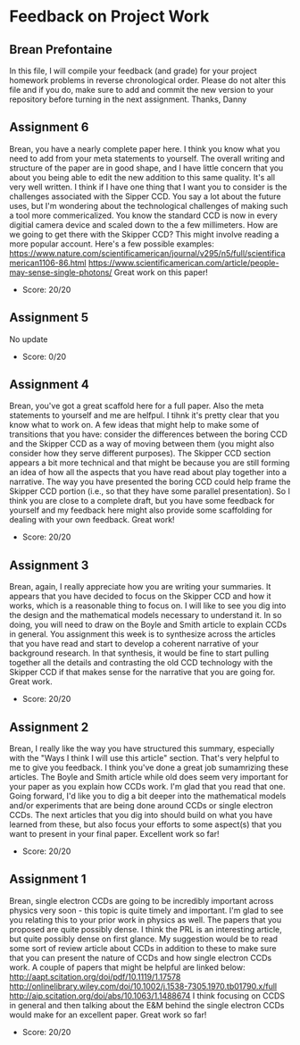 # Feedback on Project Work
## Brean Prefontaine

In this file, I will compile your feedback (and grade) for your project homework problems in reverse chronological order. Please do not alter this file and if you do, make sure to add and commit the new version to your repository before turning in the next assignment. Thanks, Danny

## Assignment 6

Brean, you have a nearly complete paper here. I think you know what you need to add from your meta statements to yourself. The overall writing and structure of the paper are in good shape, and I have little concern that you about you being able to edit the new addition to this same quality. It's all very well written. I think if I have one thing that I want you to consider is the challenges associated with the Sipper CCD. You say a lot about the future uses, but I'm wondering about the technological challenges of making such a tool more commericalized. You know the standard CCD is now in every digitial camera device and scaled down to the a few millimeters. How are we going to get there with the Skipper CCD? This might involve reading a more popular account. Here's a few possible examples:
https://www.nature.com/scientificamerican/journal/v295/n5/full/scientificamerican1106-86.html
https://www.scientificamerican.com/article/people-may-sense-single-photons/
Great work on this paper!

* Score: 20/20

## Assignment 5

No update

* Score: 0/20

## Assignment 4

Brean, you've got a great scaffold here for a full paper. Also the meta statements to yourself and me are helfpul. I tihnk it's pretty clear that you know what to work on. A few ideas that might help to make some of transitions that you have: consider the differences between the boring CCD and the Skipper CCD as a way of moving between them (you might also consider how they serve different purposes). The Skipper CCD section appears a bit more technical and that might be because you are still forming an idea of how all the aspects that you have read about play together into a narrative. The way you have presented the boring CCD could help frame the Skipper CCD portion (i.e., so that they have some parallel presentation). So I think you are close to a complete draft, but you have some feedback for yourself and my feedback here might also provide some scaffolding for dealing with your own feedback. Great work!

* Score: 20/20

## Assignment 3

Brean, again, I really appreciate how you are writing your summaries. It appears that you have decided to focus on the Skipper CCD and how it works, which is a reasonable thing to focus on. I will like to see you dig into the design and the mathematical models necessary to understand it. In so doing, you will need to draw on the Boyle and Smith article to explain CCDs in general. You assignment this week is to synthesize across the articles that you have read and start to develop a coherent narrative of your background research. In that synthesis, it would be fine to start pulling together all the details and contrasting the old CCD technology with the Skipper CCD if that makes sense for the narrative that you are going for. Great work.

* Score: 20/20


## Assignment 2

Brean, I really like the way you have structured this summary, especially with the "Ways I think I will use this article" section. That's very helpful to me to give you feedback. I think you've done a great job sumamrizing these articles. The Boyle and Smith article while old does seem very important for your paper as you explain how CCDs work. I'm glad that you read that one. Going forward, I'd like you to dig a bit deeper into the mathematical models and/or experiments that are being done around CCDs or single electron CCDs. The next articles that you dig into should build on what you have learned from these, but also focus your efforts to some aspect(s) that you want to present in your final paper. Excellent work so far!

* Score: 20/20


## Assignment 1

Brean, single electron CCDs are going to be incredibly important across physics very soon - this topic is quite timely and important. I'm glad to see you relating this to your prior work in physics as well. The papers that you proposed are quite possibly dense. I think the PRL is an interesting article, but quite possibly dense on first glance. My suggestion would be to read some sort of review article about CCDs in addition to these to make sure that you can present the nature of CCDs and how single electron CCDs work. A couple of papers that might be helpful are linked below:
http://aapt.scitation.org/doi/pdf/10.1119/1.17578
http://onlinelibrary.wiley.com/doi/10.1002/j.1538-7305.1970.tb01790.x/full
http://aip.scitation.org/doi/abs/10.1063/1.1488674
I think focusing on CCDS in general and then talking about the E&M behind the single electron CCDs would make for an excellent paper. Great work so far!

* Score: 20/20
